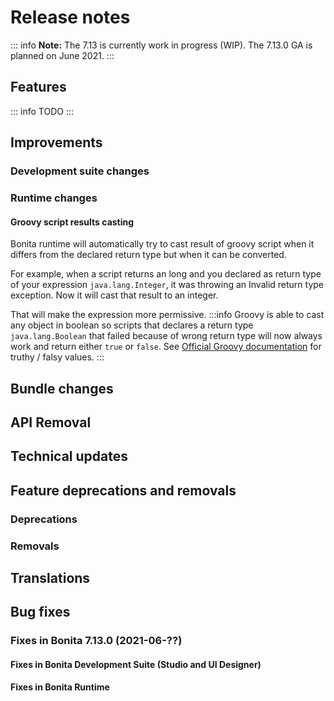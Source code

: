 # Release notes

::: info
**Note:** The 7.13 is currently work in progress (WIP). The 7.13.0 GA is planned on June 2021.
:::

## Features

::: info
TODO
:::

## Improvements

### Development suite changes

### Runtime changes

#### Groovy script results casting

Bonita runtime will automatically try to cast result of groovy script when it differs from the declared return type but when it can be converted.

For example, when a script returns an long and you declared as return type of your expression `java.lang.Integer`,
it was throwing an Invalid return type exception. Now it will cast that result to an integer.

That will make the expression more permissive.
:::info
Groovy is able to cast any object in boolean so scripts that declares a return type `java.lang.Boolean` that failed because of wrong return type will now always 
work and return either `true` or `false`. See [Official Groovy documentation](https://groovy-lang.org/semantics.html#Groovy-Truth) for truthy / falsy values.
:::

## Bundle changes

## API Removal

## Technical updates

## Feature deprecations and removals

### Deprecations

### Removals
## Translations

## Bug fixes

### Fixes in Bonita 7.13.0 (2021-06-??)
#### Fixes in Bonita Development Suite (Studio and UI Designer)

#### Fixes in Bonita Runtime
